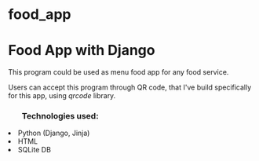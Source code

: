 # food_app
<h1>Food App with Django</h1>
<p>This program could be used as menu food app for any food service.</p>
<p>Users can accept this program through QR code, that I've build specifically for this app, using <i>qrcode</i> library.</p>
<h3><ul>Technologies used:</ul></h3>
<li>Python (Django, Jinja)</li>
<li>HTML</li>
<li>SQLite DB</li>
